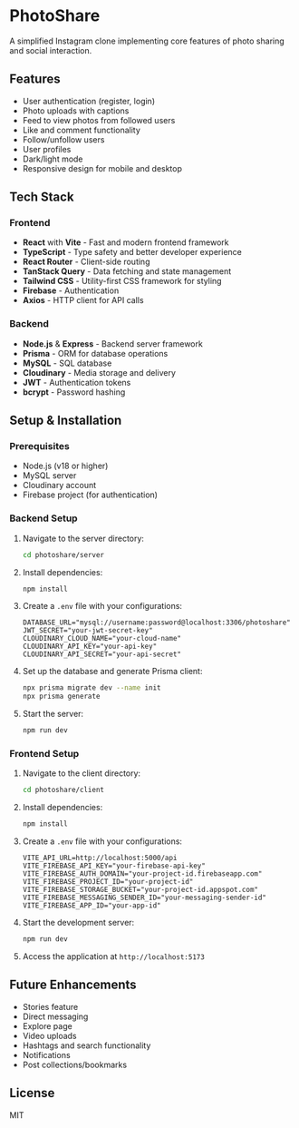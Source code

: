 # PhotoShare

A simplified Instagram clone implementing core features of photo sharing and social interaction.

## Features

- User authentication (register, login)
- Photo uploads with captions
- Feed to view photos from followed users
- Like and comment functionality
- Follow/unfollow users
- User profiles
- Dark/light mode
- Responsive design for mobile and desktop

## Tech Stack

### Frontend

- **React** with **Vite** - Fast and modern frontend framework
- **TypeScript** - Type safety and better developer experience
- **React Router** - Client-side routing
- **TanStack Query** - Data fetching and state management
- **Tailwind CSS** - Utility-first CSS framework for styling
- **Firebase** - Authentication
- **Axios** - HTTP client for API calls

### Backend

- **Node.js** & **Express** - Backend server framework
- **Prisma** - ORM for database operations
- **MySQL** - SQL database
- **Cloudinary** - Media storage and delivery
- **JWT** - Authentication tokens
- **bcrypt** - Password hashing

## Setup & Installation

### Prerequisites

- Node.js (v18 or higher)
- MySQL server
- Cloudinary account
- Firebase project (for authentication)

### Backend Setup

1. Navigate to the server directory:

   ```bash
   cd photoshare/server
   ```

2. Install dependencies:

   ```bash
   npm install
   ```

3. Create a `.env` file with your configurations:

   ```
   DATABASE_URL="mysql://username:password@localhost:3306/photoshare"
   JWT_SECRET="your-jwt-secret-key"
   CLOUDINARY_CLOUD_NAME="your-cloud-name"
   CLOUDINARY_API_KEY="your-api-key"
   CLOUDINARY_API_SECRET="your-api-secret"
   ```

4. Set up the database and generate Prisma client:

   ```bash
   npx prisma migrate dev --name init
   npx prisma generate
   ```

5. Start the server:
   ```bash
   npm run dev
   ```

### Frontend Setup

1. Navigate to the client directory:

   ```bash
   cd photoshare/client
   ```

2. Install dependencies:

   ```bash
   npm install
   ```

3. Create a `.env` file with your configurations:

   ```
   VITE_API_URL=http://localhost:5000/api
   VITE_FIREBASE_API_KEY="your-firebase-api-key"
   VITE_FIREBASE_AUTH_DOMAIN="your-project-id.firebaseapp.com"
   VITE_FIREBASE_PROJECT_ID="your-project-id"
   VITE_FIREBASE_STORAGE_BUCKET="your-project-id.appspot.com"
   VITE_FIREBASE_MESSAGING_SENDER_ID="your-messaging-sender-id"
   VITE_FIREBASE_APP_ID="your-app-id"
   ```

4. Start the development server:

   ```bash
   npm run dev
   ```

5. Access the application at `http://localhost:5173`

## Future Enhancements

- Stories feature
- Direct messaging
- Explore page
- Video uploads
- Hashtags and search functionality
- Notifications
- Post collections/bookmarks

## License

MIT
 